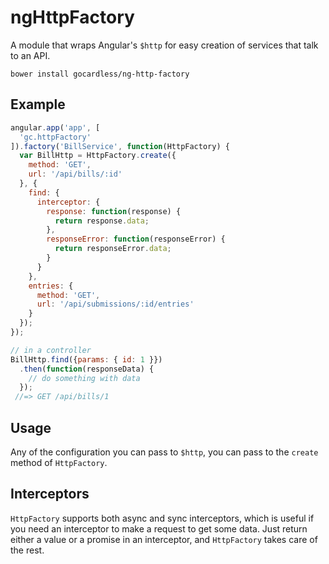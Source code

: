 # ngHttpFactory

A module that wraps Angular's `$http` for easy creation of services that talk to an API.

```
bower install gocardless/ng-http-factory
```

## Example

```js
angular.app('app', [
  'gc.httpFactory'
]).factory('BillService', function(HttpFactory) {
  var BillHttp = HttpFactory.create({
    method: 'GET',
    url: '/api/bills/:id'
  }, {
    find: {
      interceptor: {
        response: function(response) {
          return response.data;
        },
        responseError: function(responseError) {
          return responseError.data;
        }
      }
    },
    entries: {
      method: 'GET',
      url: '/api/submissions/:id/entries'
    }
  });
});

// in a controller
BillHttp.find({params: { id: 1 }})
  .then(function(responseData) {
    // do something with data
  });
 //=> GET /api/bills/1
```

## Usage

Any of the configuration you can pass to `$http`, you can pass to the `create` method of `HttpFactory`.

## Interceptors

`HttpFactory` supports both async and sync interceptors, which is useful if you need an interceptor to make a request to get some data. Just return either a value or a promise in an interceptor, and `HttpFactory` takes care of the rest.
